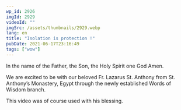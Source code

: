 ```yaml
---
wp_id: 2926
imgId: 2929
videoId: ""
imgSrc: /assets/thumbnails/2929.webp
lang: en
title: "Isolation is protection !"
pubDate: 2021-06-17T23:16:49
tags: ["wow"]
---
```


<!-- page: 6 -->

<p>In the name of the Father, the Son, the Holy Spirit one God Amen.</p>
<p>We are excited to be with our beloved Fr. Lazarus St. Anthony from St. Anthony&#8217;s Monastery, Egypt through the newly established Words of Wisdom branch.</p>
<p>This video was of course used with his blessing.</p>
<p>&nbsp;</p>
